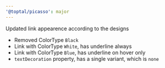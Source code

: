 ```yaml
---
'@toptal/picasso': major
---
```


Updated link appearence according to the designs
- Removed ColorType `Black`
- Link with ColorType `White`, has underline always
- Link with ColorType `Blue`, has underline on hover only
- `textDecoration` property, has a single variant, which is `none`

